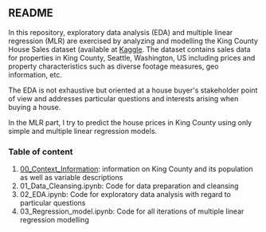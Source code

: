 ## README

In this repository, exploratory data analysis (EDA) and multiple linear regression (MLR) are exercised by analyzing and modelling the King County House Sales 
dataset (available at [Kaggle](https://www.kaggle.com/harlfoxem/housesalesprediction). The dataset contains sales data for properties in King County, Seattle, Washington, US including prices and property characteristics such as diverse footage measures, geo information, etc. 

The EDA is not exhaustive but oriented at a house buyer's stakeholder point of view and addresses particular questions and interests arising when buying a house.

In the MLR part, I try to predict the house prices in King County using only simple and multiple linear regression models. 

### Table of content

1. [00_Context_Information](https://github.com/PsychOpilio/nf_EDA_project/blob/master/00_Context_Information.md): information on King County and its population as well as variable descriptions 
2. 01_Data_Cleansing.ipynb: Code for data preparation and cleansing
3. 02_EDA.ipynb: Code for exploratory data analysis with regard to particular questions
4. 03_Regression_model.ipynb: Code for all iterations of multiple linear regression modelling


